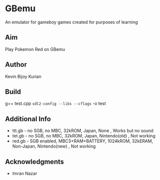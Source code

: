 # GBemu
An emulator for gameboy games created for purposes of learning

## Aim
Play Pokemon Red on GBemu

## Author
Kevin Bijoy Kurian

## Build
g++ test.cpp `sdl2-config --libs --cflags` -o test

## Additional Info
* ttt.gb - no SGB, no MBC, 32kROM, Japan, None , Works but no sound
* tet.gb - no SGB, no MBC, 32kROM, Japan, Nintendo(old) , Not working 
* red.gb - SGB enabled, MBC3+RAM+BATTERY, 1024kROM, 32kERAM, Non-Japan, Nintendo(new) , Not working 
## Acknowledgments
* Imran Nazar
